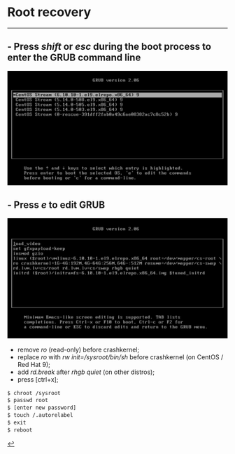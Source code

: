 # Root recovery
---
## - Press *shift* or *esc* during the boot process to enter the GRUB command line
![grub_boot](/assets/img/grub_boot.png)

## - Press *e* to edit GRUB
![grub_boot](/assets/img/grub_edit.png)
- remove *ro* (read-only) before crashkernel;
- replace *ro* with *rw init=/sysroot/bin/sh* before crashkernel	(on CentOS / Red Hat 9);
- add *rd.break* after *rhgb quiet* (on other distros);
- press [ctrl+x];
  
```bash
$ chroot /sysroot
$ passwd root
$ [enter new password]
$ touch /.autorelabel
$ exit
$ reboot
```

[↩️](../Linux.html)
